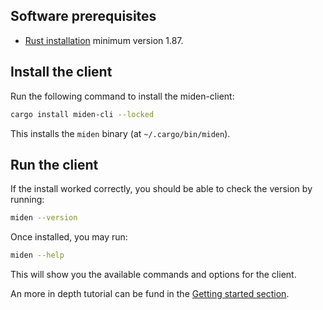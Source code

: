 ## Software prerequisites

- [Rust installation](https://www.rust-lang.org/tools/install) minimum version 1.87.

## Install the client

Run the following command to install the miden-client:

```sh
cargo install miden-cli --locked
```

This installs the `miden` binary (at `~/.cargo/bin/miden`).

## Run the client

If the install worked correctly, you should be able to check the version by running:

```sh
miden --version
```

Once installed, you may run:
```sh
miden --help
```

This will show you the available commands and options for the client.

An more in depth tutorial can be fund in the [Getting started section](./get-started/prerequisites.md).
